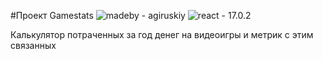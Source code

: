 #Проект Gamestats
<img alt = "madeby - agiruskiy" src="https://img.shields.io/badge/madeby-agiruskiy-brightgreen?style=flat">
<img alt= "react - 17.0.2" src="https://img.shields.io/badge/react-17.0.2-blue?style=flat">

Калькулятор потраченных за год денег на видеоигры и метрик с этим связанных
